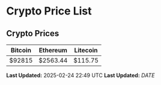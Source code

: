 # Crypto Price List

## Crypto Prices
| Bitcoin | Ethereum | Litecoin |
| ------- | -------- | -------- |
| $92815 | $2563.44 | $115.75 |
**Last Updated:** 2025-02-24 22:49 UTC
**Last Updated:** $DATE$
